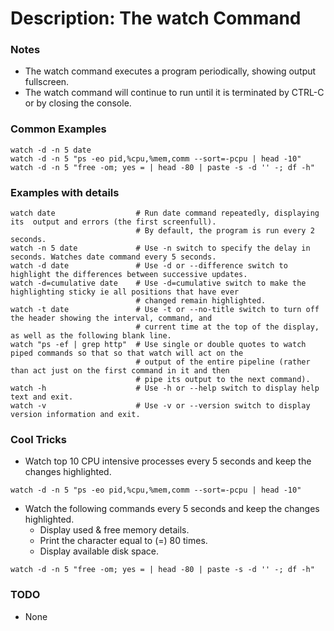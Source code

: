 # Description: The watch Command

### Notes
* The watch command executes a program periodically, showing output fullscreen.
* The watch command will continue to run until it is terminated by CTRL-C or by closing the console.

### Common Examples
```shell
watch -d -n 5 date
watch -d -n 5 "ps -eo pid,%cpu,%mem,comm --sort=-pcpu | head -10"
watch -d -n 5 "free -om; yes = | head -80 | paste -s -d '' -; df -h"
```

### Examples with details
```shell
watch date                  # Run date command repeatedly, displaying  its  output and errors (the first screenfull).
                            # By default, the program is run every 2 seconds.
watch -n 5 date             # Use -n switch to specify the delay in seconds. Watches date command every 5 seconds.
watch -d date               # Use -d or --difference switch to highlight the differences between successive updates.
watch -d=cumulative date    # Use -d=cumulative switch to make the highlighting sticky ie all positions that have ever
                            # changed remain highlighted.
watch -t date               # Use -t or --no-title switch to turn off the header showing the interval, command, and
                            # current time at the top of the display, as well as the following blank line.
watch "ps -ef | grep http"  # Use single or double quotes to watch piped commands so that so that watch will act on the
                            # output of the entire pipeline (rather than act just on the first command in it and then
                            # pipe its output to the next command).
watch -h                    # Use -h or --help switch to display help text and exit.
watch -v                    # Use -v or --version switch to display version information and exit.
```

### Cool Tricks
* Watch top 10 CPU intensive processes every 5 seconds and keep the changes highlighted.
```shell
watch -d -n 5 "ps -eo pid,%cpu,%mem,comm --sort=-pcpu | head -10"
```

* Watch the following commands every 5 seconds and keep the changes highlighted.
    - Display used & free memory details.
    - Print the character equal to (=) 80 times.
    - Display available disk space.
```shell
watch -d -n 5 "free -om; yes = | head -80 | paste -s -d '' -; df -h"
```

### TODO
* None
